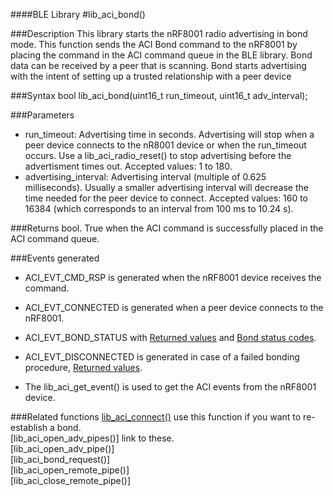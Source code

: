 ####BLE Library
#lib_aci_bond()

###Description
This library starts the nRF8001 radio advertising in bond mode. This function sends the ACI Bond command to the nRF8001 by placing the command in the ACI command queue in the BLE library.
Bond data can be received by a peer that is scanning. Bond starts advertising with the intent of setting up a trusted relationship with a peer device

###Syntax
    bool lib_aci_bond(uint16_t run_timeout, uint16_t adv_interval);

###Parameters
* run_timeout: Advertising time in seconds. Advertising will stop when a peer device connects to the nR8001 device or when the run_timeout occurs.
               Use a lib_aci_radio_reset() to stop advertising before the advertisment times out.
               Accepted values: 1 to 180.
* advertising_interval: Advertising interval (multiple of 0.625 milliseconds). Usually a smaller advertising interval will decrease the time needed for the peer device to connect.
                        Accepted values: 160 to 16384 (which corresponds to an interval from 100 ms to 10.24 s).

###Returns
    bool. True when the ACI command is successfully placed in the ACI command queue.

###Events generated
* ACI_EVT_CMD_RSP is generated when the nRF8001 device receives the command.
* ACI_EVT_CONNECTED is generated when a peer device connects to the nRF8001.
* ACI_EVT_BOND_STATUS with [Returned values](https://devzone.nordicsemi.com/nrf8001_ps_v1.2.pdf#G1051505 "Go to nRF8001 PS") and [Bond status codes](https://devzone.nordicsemi.com/nrf8001_ps_v1.2.pdf#G1053311 "Go to nRF8001 PS").
* ACI_EVT_DISCONNECTED is generated in case of a failed bonding procedure, [Returned values](https://devzone.nordicsemi.com/nrf8001_ps_v1.2.pdf#G1051356 "Go to nRF8001 PS").

* The lib_aci_get_event() is used to get the ACI events from the nRF8001 device.

###Related functions
[lib_aci_connect()](https://github.com/NordicSemiconductor/arduino_ble_test/blob/master/documentation/libraries/BLE/lib_aci_connect.md "Go to function description") use this function if you want to re-establish a bond.  
[lib_aci_open_adv_pipes()] link to these.  
[lib_aci_open_adv_pipe()]  
[lib_aci_bond_request()]  
[lib_aci_open_remote_pipe()]  
[lib_aci_close_remote_pipe()]  
